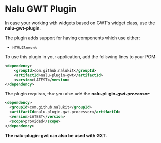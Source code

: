 # Nalu GWT Plugin

In case your working with widgets based on GWT's widget class, use the **nalu-gwt-plugin**.

The plugin adds support for having components which use either:

* `HTMLElement`

To use this plugin in your application, add the following lines to your POM:

```xml
<dependency>
    <groupId>com.github.nalukit</groupId>
    <artifactId>nalu-plugin-gwt</artifactId>
    <version>LATEST</version>
</dependency>
```

The plugin requires, that you also add the **nalu-plugin-gwt-processor**:

```xml
<dependency>
  <groupId>com.github.nalukit</groupId>
  <artifactId>nalu-plugin-gwt-processor</artifactId>
  <version>LATEST</version>
  <scope>provided</scope>
</dependency>
```
**The nalu-plugin-gwt can also be used with GXT.**